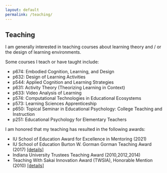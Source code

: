 ```yaml
---
layout: default
permalink: /teaching/
---
```


## Teaching

I am generally interested in teaching courses about learning theory and / or the design of learning environments.

Some courses I teach or have taught include:

- p674: Embodied Cognition, Learning, and Design
- p632: Design of Learning Activities
- p544: Applied Cognition and Learning Strategies
- p631: Activity Theory (Theorizing Learning in Context)
- p633: Video Analysis of Learning
- p574: Computational Technologies in Educational Ecosystems
- p573: Learning Sciences Apprenticeship
- p650: Topical Seminar in Educational Psychology: College Teaching and Instruction
- p251: Educational Psychology for Elementary Teachers

I am honored that my teaching has resulted in the following awards:

- IU School of Education Award for Excellence in Mentoring (2021)
- IU School of Education Burton W. Gorman Gorman Teaching Award (2017) <a href="https://education.indiana.edu/news/2017/2017-05-01-celebration-of-teaching.html" target="_blank">[details]</a>
- Indiana University Trustees Teaching Award (2010,2012,2014)
- Teaching With Sakai Innovation Award (TWSIA), Honorable Mention (2010) <a href="https://vimeo.com/13252831" target="_blank">[details]</a>

